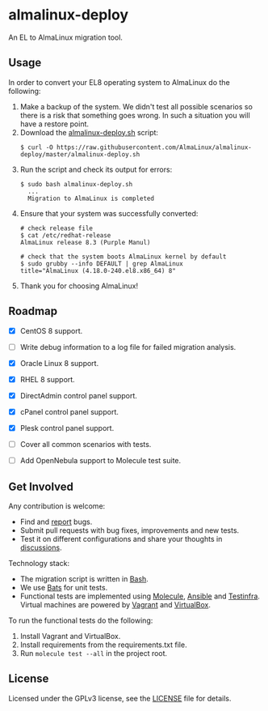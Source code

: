 # almalinux-deploy

An EL to AlmaLinux migration tool.


## Usage

In order to convert your EL8 operating system to AlmaLinux do the following:

1. Make a backup of the system. We didn't test all possible scenarios so there
   is a risk that something goes wrong. In such a situation you will have a
   restore point.
2. Download the [almalinux-deploy.sh](almalinux-deploy.sh) script:
   ```shell
   $ curl -O https://raw.githubusercontent.com/AlmaLinux/almalinux-deploy/master/almalinux-deploy.sh
   ```
3. Run the script and check its output for errors:
   ```shell
   $ sudo bash almalinux-deploy.sh
     ...
     Migration to AlmaLinux is completed
   ```
4. Ensure that your system was successfully converted:
   ```shell
   # check release file
   $ cat /etc/redhat-release 
   AlmaLinux release 8.3 (Purple Manul)
   
   # check that the system boots AlmaLinux kernel by default
   $ sudo grubby --info DEFAULT | grep AlmaLinux
   title="AlmaLinux (4.18.0-240.el8.x86_64) 8"
   ```
5. Thank you for choosing AlmaLinux!


## Roadmap

* [x] CentOS 8 support.
* [ ] Write debug information to a log file for failed migration analysis.
* [x] Oracle Linux 8 support.
* [x] RHEL 8 support.
* [x] DirectAdmin control panel support.
* [x] cPanel control panel support.
* [x] Plesk control panel support.
* [ ] Cover all common scenarios with tests.
* [ ] Add OpenNebula support to Molecule test suite.


## Get Involved

Any contribution is welcome:

* Find and [report](https://github.com/AlmaLinux/almalinux-deploy/issues) bugs.
* Submit pull requests with bug fixes, improvements and new tests.
* Test it on different configurations and share your thoughts in
  [discussions](https://github.com/AlmaLinux/almalinux-deploy/discussions).

Technology stack:

* The migration script is written in [Bash](https://www.gnu.org/software/bash/).
* We use [Bats](https://github.com/bats-core/bats-core) for unit tests.
* Functional tests are implemented using
  [Molecule](https://github.com/ansible-community/molecule),
  [Ansible](https://github.com/ansible/ansible) and
  [Testinfra](https://github.com/pytest-dev/pytest-testinfra). Virtual machines
  are powered by [Vagrant](https://www.vagrantup.com/) and
  [VirtualBox](https://www.virtualbox.org/).

To run the functional tests do the following:

1. Install Vagrant and VirtualBox.
2. Install requirements from the requirements.txt file.
3. Run `molecule test --all` in the project root.


## License

Licensed under the GPLv3 license, see the [LICENSE](LICENSE) file for details.
